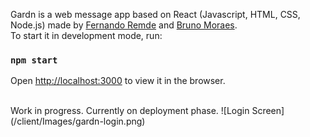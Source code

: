 Gardn is a web message app based on React (Javascript, HTML, CSS, Node.js) made by [Fernando Remde](https://www.github.com/Remde) and [Bruno Moraes](https://www.github.com/brunosdm). <br />To start it in development mode, run:

### `npm start`

Open [http://localhost:3000](http://localhost:3000) to view it in the browser.

<br />
Work in progress. Currently on deployment phase.
![Login Screen](/client/Images/gardn-login.png)
